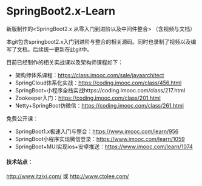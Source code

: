 # SpringBoot2.x-Learn
新版制作的&lt;SpringBoot2.x 从零入门到进阶以及中间件整合> （含视频与文档）

本git包含springboot2.x入门到进阶与整合的相关源码。同时也录制了视频以及编写了文档。后续统一更新在此git中。

目前已经制作的相关实战课以及架构师课程如下：
* 架构师体系课程：https://class.imooc.com/sale/javaarchitect
* SpringCloud体系化实战：https://coding.imooc.com/class/456.html
* SpringBoot+小程序全栈实战https://coding.imooc.com/class/217.html
* Zookeeper入门：https://coding.imooc.com/class/201.html
* Netty+SpringBoot仿微信：https://coding.imooc.com/class/261.html

免费公开课：
* SpringBoot1.x极速入门与整合：https://www.imooc.com/learn/956
* SpringBoot小程序实现微信登录：https://www.imooc.com/learn/1059
* SpringBoot+MUI实现ios+安卓推送：https://www.imooc.com/learn/1074

#### 技术站点：
http://www.itzixi.com/ 或 http://www.ctolee.com/
